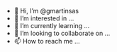 - 👋 Hi, I’m @gmartinsas
- 👀 I’m interested in ...
- 🌱 I’m currently learning ...
- 💞️ I’m looking to collaborate on ...
- 📫 How to reach me ...

<!---
gmartinsas/gmartinsas is a ✨ special ✨ repository because its `README.md` (this file) appears on your GitHub profile.
You can click the Preview link to take a look at your changes.
--->
